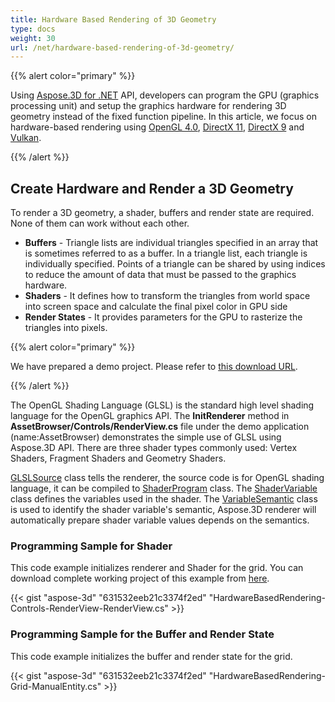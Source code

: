 ```yaml
---
title: Hardware Based Rendering of 3D Geometry
type: docs
weight: 30
url: /net/hardware-based-rendering-of-3d-geometry/
---
```


{{% alert color="primary" %}} 

Using [Aspose.3D for .NET](http://www.aspose.com/3d-component-suite.aspx) API, developers can program the GPU (graphics processing unit) and setup the graphics hardware for rendering 3D geometry instead of the fixed function pipeline. In this article, we focus on hardware-based rendering using [OpenGL 4.0](https://www.opengl.org/sdk/docs/man/html/glEnable.xhtml), [DirectX 11](https://msdn.microsoft.com/en-us/library/windows/desktop/hh404489\(v=vs.85\).aspx), [DirectX 9](https://msdn.microsoft.com/en-us/library/windows/desktop/bb147327\(v=vs.85\).aspx) and [Vulkan](https://www.khronos.org/registry/vulkan/specs/1.0/xhtml/vkspec.html#VkPipelineRasterizationStateCreateInfo).

{{% /alert %}} 
## **Create Hardware and Render a 3D Geometry**
To render a 3D geometry, a shader, buffers and render state are required. None of them can work without each other.

- **Buffers** - Triangle lists are individual triangles specified in an array that is sometimes referred to as a buffer. In a triangle list, each triangle is individually specified. Points of a triangle can be shared by using indices to reduce the amount of data that must be passed to the graphics hardware.
- **Shaders** - It defines how to transform the triangles from world space into screen space and calculate the final pixel color in GPU side
- **Render States** - It provides parameters for the GPU to rasterize the triangles into pixels.

{{% alert color="primary" %}} 

We have prepared a demo project. Please refer to [this download URL](https://github.com/aspose-3d/Aspose.3D-for-.NET/tree/master/HardwareBasedRendering).

{{% /alert %}} 

The OpenGL Shading Language (GLSL) is the standard high level shading language for the OpenGL graphics API. The **InitRenderer** method in **AssetBrowser/Controls/RenderView.cs** file under the demo application (name:AssetBrowser) demonstrates the simple use of GLSL using Aspose.3D API. There are three shader types commonly used: Vertex Shaders, Fragment Shaders and Geometry Shaders.

[GLSLSource](http://www.aspose.com/api/net/3d/aspose.threed.render/glslsource) class tells the renderer, the source code is for OpenGL shading language, it can be compiled to [ShaderProgram](http://www.aspose.com/api/net/3d/aspose.threed.render/shaderprogram) class. The [ShaderVariable](http://www.aspose.com/api/net/3d/aspose.threed.render/shadervariable) class defines the variables used in the shader. The [VariableSemantic](http://www.aspose.com/api/net/3d/aspose.threed.render/variablesemantic) class is used to identify the shader variable's semantic, Aspose.3D renderer will automatically prepare shader variable values depends on the semantics.
### **Programming Sample for Shader**
This code example initializes renderer and Shader for the grid. You can download complete working project of this example from [here](https://github.com/aspose-3d/Aspose.3D-for-.NET/tree/master/HardwareBasedRendering).

{{< gist "aspose-3d" "631532eeb21c3374f2ed" "HardwareBasedRendering-Controls-RenderView-RenderView.cs" >}}
### **Programming Sample for the Buffer and Render State**
This code example initializes the buffer and render state for the grid.

{{< gist "aspose-3d" "631532eeb21c3374f2ed" "HardwareBasedRendering-Grid-ManualEntity.cs" >}}
